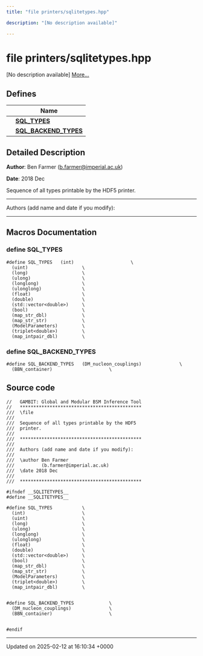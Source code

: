 ```yaml
---
title: "file printers/sqlitetypes.hpp"

description: "[No description available]"

---
```


# file printers/sqlitetypes.hpp

[No description available] [More...](#detailed-description)

## Defines

|                | Name           |
| -------------- | -------------- |
|  | **[SQL_TYPES](/documentation/code/files/sqlitetypes_8hpp/#define-sql-types)**  |
|  | **[SQL_BACKEND_TYPES](/documentation/code/files/sqlitetypes_8hpp/#define-sql-backend-types)**  |

## Detailed Description


**Author**: Ben Farmer ([b.farmer@imperial.ac.uk](mailto:b.farmer@imperial.ac.uk)) 

**Date**: 2018 Dec

Sequence of all types printable by the HDF5 printer.



------------------

Authors (add name and date if you modify):



------------------




## Macros Documentation

### define SQL_TYPES

```
#define SQL_TYPES   (int)                     \
  (uint)                    \
  (long)                    \
  (ulong)                   \
  (longlong)                \
  (ulonglong)               \
  (float)                   \
  (double)                  \
  (std::vector<double>)     \
  (bool)                    \
  (map_str_dbl)             \
  (map_str_str)             \
  (ModelParameters)         \
  (triplet<double>)         \
  (map_intpair_dbl)         \
```


### define SQL_BACKEND_TYPES

```
#define SQL_BACKEND_TYPES   (DM_nucleon_couplings)              \
  (BBN_container)                     \
```


## Source code

```
//   GAMBIT: Global and Modular BSM Inference Tool
//   *********************************************
///  \file
///
///  Sequence of all types printable by the HDF5
///  printer.
///
///  *********************************************
///
///  Authors (add name and date if you modify):
///
///  \author Ben Farmer
///          (b.farmer@imperial.ac.uk)
///  \date 2018 Dec
///
///  *********************************************

#ifndef __SQLITETYPES__
#define __SQLITETYPES__

#define SQL_TYPES           \
  (int)                     \
  (uint)                    \
  (long)                    \
  (ulong)                   \
  (longlong)                \
  (ulonglong)               \
  (float)                   \
  (double)                  \
  (std::vector<double>)     \
  (bool)                    \
  (map_str_dbl)             \
  (map_str_str)             \
  (ModelParameters)         \
  (triplet<double>)         \
  (map_intpair_dbl)         \


#define SQL_BACKEND_TYPES             \
  (DM_nucleon_couplings)              \
  (BBN_container)                     \


#endif
```


-------------------------------

Updated on 2025-02-12 at 16:10:34 +0000
